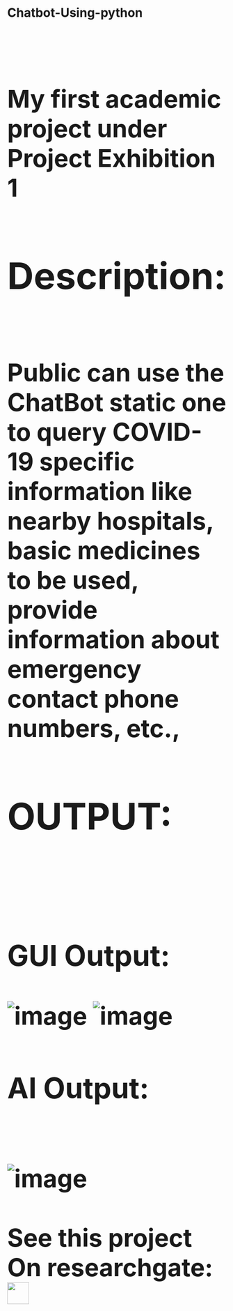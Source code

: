 <b><h1>Chatbot-Using-python<h1></b><br>
My first academic project under Project Exhibition 1<br>
<b><h2>Description:</h2></b><br>
Public can use the ChatBot static one to query COVID-19 specific information like nearby hospitals, basic medicines to be used, provide information about emergency contact phone numbers, etc.,<br>
<b><h2>OUTPUT:</h2></b><br>
<b><h3>GUI Output:</h3></b>
![image](https://user-images.githubusercontent.com/88943869/191301658-1694e9f3-d277-42d0-9a19-03c6b9d0460a.png)
![image](https://user-images.githubusercontent.com/88943869/191303686-732a63b7-ff3e-4e84-b7fa-9fc7f3d6176d.png)
<br>
<b><h3>AI Output:</h3></b><br>
![image](https://user-images.githubusercontent.com/88943869/210221887-67bf5360-dfd0-4fd2-a62f-7eb0d426e05d.png)
<br>
<br>
<b>See this project On researchgate: <br>
<a href = "https://www.researchgate.net/publication/372767377_CHATBOT_USING_PYTHON_FOR_CORONA_VIRUS"><img src= "https://user-images.githubusercontent.com/88943869/257120030-af31d67a-74b4-4829-b9a1-4b0ef08d702b.png" width="50" height="50"></a></b>
